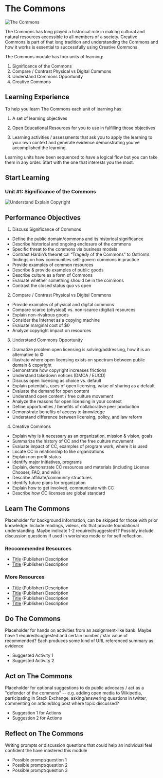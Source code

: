 # The Commons

![The Commons](https://github.com/creativecommons/cc-cert-map/blob/master/img/TheCommons.jpg "The Commons")

The Commons has long played a historical role in making cultural and natural resources accessible to all members of a society. Creative Commons is part of that long tradition and understanding the Commons and how it works is essential to successfully using Creative Commons.

The Commons module has four units of learning:

1. Significance of the Commons
2. Compare / Contrast Physical vs Digital Commons
3. Understand Commons Opportunity 
4. Creative Commons

## Learning Experience

To help you learn The Commons each unit of learning has:

1. A set of learning objectives

2. Open Educational Resources for you to use in fulfilling those objectives

3. Learning activities / assessments that ask you to apply the learning to your own context and generate evidence demonstrating you've accomplished the learning. 

Learning units have been sequenced to have a logical flow but you can take them in any order. Start with the one that interests you the most.

## Start Learning

### Unit #1: Significance of the Commons

![Understand Explain Copyright](https://github.com/creativecommons/cc-cert-map/blob/master/img/ExplainCopyright5.jpg "Understand / Explain Copyright")

## Performance Objectives

1. Discuss Significance of Commons
  * Define the public domain/commons and its historical significance
  * Describe historical and ongoing enclosure of the commons
  * Specific threat to the commons via business models
  * Contrast Hardin’s theoretical “Tragedy of the Commons” to Ostrom’s findings on how communities self-govern commons in practice
  * Provide examples of common resources
  * Describe & provide examples of public goods
  * Describe culture as a form of Commons
  * Evaluate whether something should be in the commons
  * Contrast the closed status quo vs open
2.  Compare / Contrast Physical vs Digital Commons
  * Provide examples of physical and digital commons
  * Compare scarce (physical) vs. non-scarce (digital) resources
  * Explain non-rivalrous goods
  * Consider the Internet as a copying machine
  * Evaluate marginal cost of $0
  * Analyze copyright impact on resources
3. Understand Commons Opportunity 
  * Dramatize problem open licensing is solving/addressing, how it is an alternative to ©
  * Illustrate where open licensing exists on spectrum between public domain & copyright
  * Demonstrate how copyright increases frictions
  * Understand takedown notices (DMCA / EUCD)
  * Discuss open licensing as choice vs. default
  * Explain potentials, uses of open licensing, value of sharing as a default
  * Evaluate the demand for open content
  * Understand open content / free culture movement
  * Analyze the reasons for open licensing in your context
  * Define opportunities / benefits of collaborative peer production
  * Demonstrate benefits of access to knowledge
  * Understand difference between licensing, policy, and law reform
4. Creative Commons
  * Explain why is it necessary as an organization, mission & vision, goals
  * Summarize the history of CC and the free culture movement
  * Evaluate impact of CC, examples of program work, where it is used
  * Locate CC in relationship to like organizations
  * Explain non profit status
  * Identify major initiatives, programs
  * Explain, demonstrate CC resources and materials (including License Chooser, FAQ, and wiki)
  * Describe affiliate/community structures
  * Identify future plans for organization
  * Explain how to get involved, communicate with CC
  * Describe how CC licenses are global standard


## Learn The Commons

Placeholder for background information, can be skipped for those with prior knowledge. Include readings, videos, etc that provide foundational understanding. Maybe indicate  1-2 required/suggested?? Possibly include discussion questions if used in workshop mode or for self reflection.

### Reccommended Resources

* [Title](http://) (Publisher) Description
* [Title](http://) (Publisher) Description

### More Resources

* [Title](http://) (Publisher) Description
* [Title](http://) (Publisher) Description
* [Title](http://) (Publisher) Description
* [Title](http://) (Publisher) Description


## Do The Commons

Placeholder for hands on activities from an assignment-like bank. Maybe have 1 required/suggested and certain number / star value of recommended? Each produces some kind of URL referenced summary as evidence

* Suggested Activity 1
* Suggested Activity 2

## Act on The Commons

Placeholder for optional suggestions to do public advocacy / act as a "defender of the commons"  -- e.g.  adding open media to Wikipedia, participating in Stack Exchange, asking/answering questions in twitter, commenting on article/blog post where topic discussed?

* Suggestion 1 for Actions
* Suggestion 2 for Actions

## Reflect on The Commons

Writing prompts or discussion questions that could help an individual feel confident the have mastered this module

* Possible prompt/question 1
* Possible prompt/question 2
* Possible prompt/question 3

